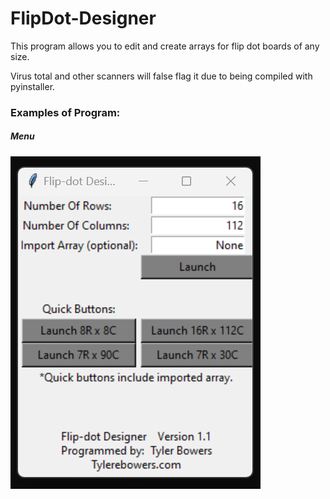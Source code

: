 # FlipDot-Designer
This program allows you to edit and create arrays for flip dot boards of any size.

Virus total and other scanners will false flag it due to being compiled with pyinstaller.

### Examples of Program:

##### Menu
![Picture of menu](menu.png)

